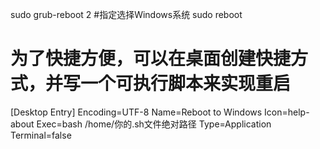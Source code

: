 sudo grub-reboot 2 #指定选择Windows系统
sudo reboot

# 为了快捷方便，可以在桌面创建快捷方式，并写一个可执行脚本来实现重启
[Desktop Entry]
Encoding=UTF-8
Name=Reboot to Windows
Icon=help-about
Exec=bash /home/你的.sh文件绝对路径
Type=Application
Terminal=false
